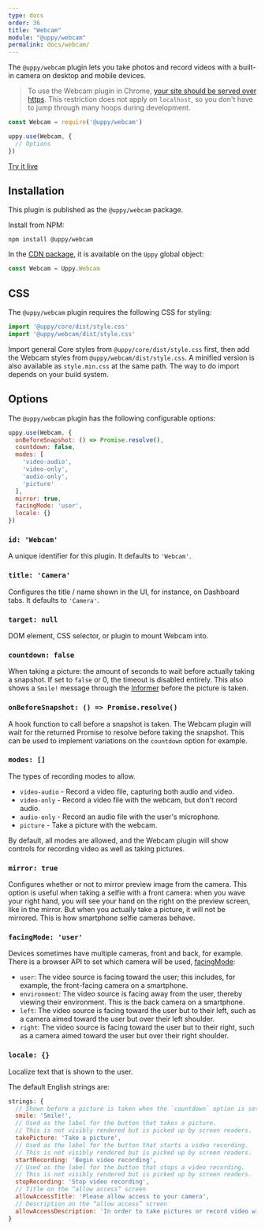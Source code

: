 ```yaml
---
type: docs
order: 36
title: "Webcam"
module: "@uppy/webcam"
permalink: docs/webcam/
---
```


The `@uppy/webcam` plugin lets you take photos and record videos with a built-in camera on desktop and mobile devices.

> To use the Webcam plugin in Chrome, [your site should be served over https](https://developers.google.com/web/updates/2015/10/chrome-47-webrtc#public_service_announcements). This restriction does not apply on `localhost`, so you don't have to jump through many hoops during development.

```js
const Webcam = require('@uppy/webcam')

uppy.use(Webcam, {
  // Options
})
```

<a class="TryButton" href="/examples/dashboard/">Try it live</a>

## Installation

This plugin is published as the `@uppy/webcam` package.

Install from NPM:

```shell
npm install @uppy/webcam
```

In the [CDN package](/docs/#With-a-script-tag), it is available on the `Uppy` global object:

```js
const Webcam = Uppy.Webcam
```

## CSS

The `@uppy/webcam` plugin requires the following CSS for styling:

```js
import '@uppy/core/dist/style.css'
import '@uppy/webcam/dist/style.css'
```

Import general Core styles from `@uppy/core/dist/style.css` first, then add the Webcam styles from `@uppy/webcam/dist/style.css`. A minified version is also available as `style.min.css` at the same path. The way to do import depends on your build system.

## Options

The `@uppy/webcam` plugin has the following configurable options:

```js
uppy.use(Webcam, {
  onBeforeSnapshot: () => Promise.resolve(),
  countdown: false,
  modes: [
    'video-audio',
    'video-only',
    'audio-only',
    'picture'
  ],
  mirror: true,
  facingMode: 'user',
  locale: {}
})
```

### `id: 'Webcam'`

A unique identifier for this plugin. It defaults to `'Webcam'`.

### `title: 'Camera'`

Configures the title / name shown in the UI, for instance, on Dashboard tabs. It defaults to `'Camera'`.

### `target: null`

DOM element, CSS selector, or plugin to mount Webcam into.

### `countdown: false`

When taking a picture: the amount of seconds to wait before actually taking a snapshot. If set to `false` or 0, the timeout is disabled entirely. This also shows a `Smile!` message through the [Informer](/docs/informer) before the picture is taken.

### `onBeforeSnapshot: () => Promise.resolve()`

A hook function to call before a snapshot is taken. The Webcam plugin will wait for the returned Promise to resolve before taking the snapshot. This can be used to implement variations on the `countdown` option for example.

### `modes: []`

The types of recording modes to allow.

 - `video-audio` - Record a video file, capturing both audio and video.
 - `video-only` - Record a video file with the webcam, but don't record audio.
 - `audio-only` - Record an audio file with the user's microphone.
 - `picture` - Take a picture with the webcam.

By default, all modes are allowed, and the Webcam plugin will show controls for recording video as well as taking pictures.

### `mirror: true`

Configures whether or not to mirror preview image from the camera. This option is useful when taking a selfie with a front camera: when you wave your right hand, you will see your hand on the right on the preview screen, like in the mirror. But when you actually take a picture, it will not be mirrored. This is how smartphone selfie cameras behave.

### `facingMode: 'user'`

Devices sometimes have multiple cameras, front and back, for example. There is a browser API to set which camera will be used, [facingMode](https://developer.mozilla.org/en-US/docs/Web/API/MediaTrackConstraints/facingMode):

- `user`: The video source is facing toward the user; this includes, for example, the front-facing camera on a smartphone.
- `environment`:  The video source is facing away from the user, thereby viewing their environment. This is the back camera on a smartphone.
- `left`: The video source is facing toward the user but to their left, such as a camera aimed toward the user but over their left shoulder.
- `right`: The video source is facing toward the user but to their right, such as a camera aimed toward the user but over their right shoulder.


### `locale: {}`

Localize text that is shown to the user.

The default English strings are:

```js
strings: {
  // Shown before a picture is taken when the `countdown` option is set.
  smile: 'Smile!',
  // Used as the label for the button that takes a picture.
  // This is not visibly rendered but is picked up by screen readers.
  takePicture: 'Take a picture',
  // Used as the label for the button that starts a video recording.
  // This is not visibly rendered but is picked up by screen readers.
  startRecording: 'Begin video recording',
  // Used as the label for the button that stops a video recording.
  // This is not visibly rendered but is picked up by screen readers.
  stopRecording: 'Stop video recording',
  // Title on the “allow access” screen
  allowAccessTitle: 'Please allow access to your camera',
  // Description on the “allow access” screen
  allowAccessDescription: 'In order to take pictures or record video with your camera, please allow camera access for this site.'
}
```
